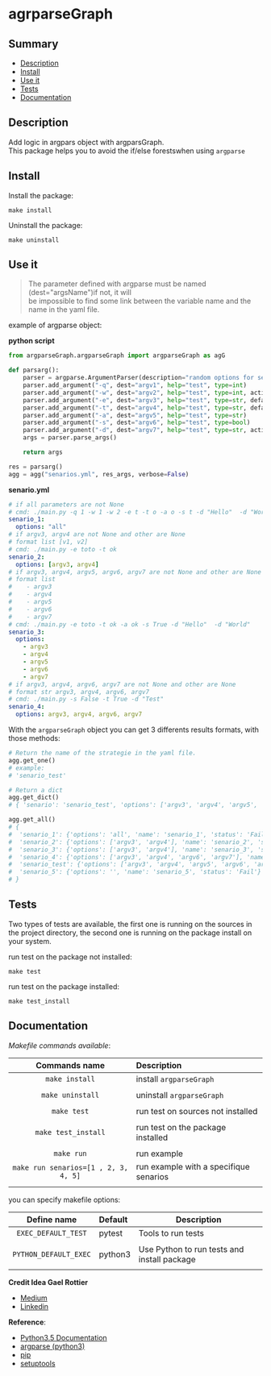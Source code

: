 # agrparseGraph

## Summary

- [Description](#description)
- [Install](#install)
- [Use it](#user-it)
- [Tests](#test)
- [Documentation](#documentation)

## Description
Add logic in argpars object with argparsGraph.  
This package helps you to avoid the if/else forestswhen using `argparse`

## Install

Install the package:
```shell
make install
```

Uninstall the package:
```shell
make uninstall
```

## Use it

> The parameter defined with argparse must be named (dest="argsName")if not, it will  
> be impossible to find some link between the variable name and the name in the yaml file.

example of argparse object:

**python script**
```python
from argparseGraph.argparseGraph import argparseGraph as agG

def parsarg():
    parser = argparse.ArgumentParser(description="random options for senarios")
    parser.add_argument("-q", dest="argv1", help="test", type=int)
    parser.add_argument("-w", dest="argv2", help="test", type=int, action='append')
    parser.add_argument("-e", dest="argv3", help="test", type=str, default="test3")
    parser.add_argument("-t", dest="argv4", help="test", type=str, default=False)
    parser.add_argument("-a", dest="argv5", help="test", type=str)
    parser.add_argument("-s", dest="argv6", help="test", type=bool)
    parser.add_argument("-d", dest="argv7", help="test", type=str, action='append')
    args = parser.parse_args()

    return args

res = parsarg()
agg = agg("senarios.yml", res_args, verbose=False)
```

**senario.yml**
```yaml
# if all parameters are not None
# cmd: ./main.py -q 1 -w 1 -w 2 -e t -t o -a o -s t -d "Hello"  -d "World"
senario_1:
  options: "all"
# if argv3, argv4 are not None and other are None
# format list [v1, v2]
# cmd: ./main.py -e toto -t ok
senario_2:
  options: [argv3, argv4]
# if argv3, argv4, argv5, argv6, argv7 are not None and other are None
# format list     
#    - argv3
#    - argv4
#    - argv5
#    - argv6
#    - argv7
# cmd: ./main.py -e toto -t ok -a ok -s True -d "Hello"  -d "World"
senario_3:
  options:
    - argv3
    - argv4
    - argv5
    - argv6
    - argv7
# if argv3, argv4, argv6, argv7 are not None and other are None
# format str argv3, argv4, argv6, argv7
# cmd: ./main.py -s False -t True -d "Test"
senario_4:
  options: argv3, argv4, argv6, argv7
```

With the `argparseGraph` object you can get 3 differents results formats,
with those methods:  
```python
# Return the name of the strategie in the yaml file.
agg.get_one()
# example:
# 'senario_test'

# Return a dict
agg.get_dict()
# { 'senario': 'senario_test', 'options': ['argv3', 'argv4', 'argv5', 'argv6', 'argv7'], 'status': None}

agg.get_all()
# {
#  'senario_1': {'options': 'all', 'name': 'senario_1', 'status': 'Fail'},
#  'senario_2': {'options': ['argv3', 'argv4'], 'name': 'senario_2', 'status': 'Fail'},
#  'senario_3': {'options': ['argv3', 'argv4'], 'name': 'senario_3', 'status': 'Fail'},
#  'senario_4': {'options': ['argv3', 'argv4', 'argv6', 'argv7'], 'name': 'senario_4', 'status': 'Fail'},
#  'senario_test': {'options': ['argv3', 'argv4', 'argv5', 'argv6', 'argv7'], 'name': 'senario_test', 'status': None},
#  'senario_5': {'options': '', 'name': 'senario_5', 'status': 'Fail'}
# }
```

## Tests

Two types of tests are available, the first one is running on the sources in the project directory,
the second one is running on the package install on your system.

run test on the package not installed:
```
make test
```

run test on the package installed:
```
make test_install
```


## Documentation

_Makefile commands available_:

|          **Commands name**           | **Description**                       |
|:------------------------------------:|:------------------------------------- |
|            `make install`            | install `argparseGraph`               |
|                                      |                                       |
|           `make uninstall`           | uninstall `argparseGraph`             |
|                                      |                                       |
|             `make test`              | run test on sources not installed     |
|                                      |                                       |
|         `make test_install`          | run test on the package installed     |
|                                      |                                       |
|              `make run`              | run example                           |
| `make run senarios=[1 , 2, 3, 4, 5]` | run example with a specifique senarios|
|                                      |                                       |

you can specify makefile options:

|    **Define name**    | **Default** | **Description**                             |
|:---------------------:|:----------- | ------------------------------------------- |
|  `EXEC_DEFAULT_TEST`  | pytest      | Tools to run tests                          |
|                       |             |                                             |
| `PYTHON_DEFAULT_EXEC` | python3     | Use Python to run tests and install package |
|                       |             |                                             |


**Credit Idea Gael Rottier**
  - [Medium](https://medium.com/@gaelrottier)
  - [Linkedin](https://www.linkedin.com/in/gaël-rottier-53080263/)

__Reference__:

- [Python3.5 Documentation](https://www.python.org/downloads/release/python-350/)
- [argparse (python3)](https://docs.python.org/3/library/argparse.html)
- [pip](https://pip.pypa.io/en/stable/)
- [setuptools](https://setuptools.readthedocs.io/en/latest/)
